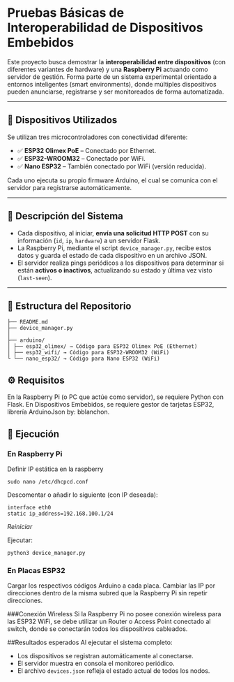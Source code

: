# Pruebas Básicas de Interoperabilidad de Dispositivos Embebidos

Este proyecto busca demostrar la **interoperabilidad entre dispositivos** (con diferentes variantes de hardware) y una **Raspberry Pi** actuando como servidor de gestión. Forma parte de un sistema experimental orientado a entornos inteligentes (smart environments), donde múltiples dispositivos pueden anunciarse, registrarse y ser monitoreados de forma automatizada.

---

## 📡 Dispositivos Utilizados

Se utilizan tres microcontroladores con conectividad diferente:

- ✅ **ESP32 Olimex PoE** – Conectado por Ethernet.
- ✅ **ESP32-WROOM32** – Conectado por WiFi.
- ✅ **Nano ESP32** – También conectado por WiFi (versión reducida).

Cada uno ejecuta su propio firmware Arduino, el cual se comunica con el servidor para registrarse automáticamente.

---

## 🧠 Descripción del Sistema

- Cada dispositivo, al iniciar, **envía una solicitud HTTP POST** con su información (`id`, `ip`, `hardware`) a un servidor Flask.
- La Raspberry Pi, mediante el script `device_manager.py`, recibe estos datos y guarda el estado de cada dispositivo en un archivo JSON.
- El servidor realiza pings periódicos a los dispositivos para determinar si están **activos o inactivos**, actualizando su estado y última vez visto (`last-seen`).

---

## 📂 Estructura del Repositorio

```
├── README.md
├── device_manager.py
│
├── arduino/
│ ├── esp32_olimex/ → Código para ESP32 Olimex PoE (Ethernet)
│ ├── esp32_wifi/ → Código para ESP32-WROOM32 (WiFi)
└ └── nano_esp32/ → Código para Nano ESP32 (WiFi)
```

## ⚙️ Requisitos
En la Raspberry Pi (o PC que actúe como servidor), se requiere Python con Flask.
En Dispositivos Embebidos, se requiere gestor de tarjetas ESP32, librería ArduinoJson by: bblanchon.

## 🚀 Ejecución
### En Raspberry Pi
Definir IP estática en la raspberry

```
sudo nano /etc/dhcpcd.conf
```
Descomentar o añadir lo siguiente (con IP deseada):
```
interface eth0
static ip_address=192.168.100.1/24
```
*Reiniciar*

Ejecutar:
```
python3 device_manager.py
```

### En Placas ESP32
Cargar los respectivos códigos Arduino a cada placa. Cambiar las IP por direcciones dentro de la misma subred que la Raspberry Pi sin repetir direcciones.

###Conexión Wireless
Si la Raspberry Pi no posee conexión wireless para las ESP32 WiFi, se debe utilizar un Router o Access Point conectado al switch, donde se conectarán todos los dispositivos cableados.

##Resultados esperados
Al ejecutar el sistema completo:
- Los dispositivos se registran automáticamente al conectarse.
- El servidor muestra en consola el monitoreo periódico.
- El archivo ```devices.json``` refleja el estado actual de todos los nodos.











